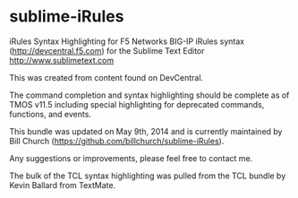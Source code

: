 sublime-iRules
==============

iRules Syntax Highlighting for F5 Networks BIG-IP iRules syntax (http://devcentral.f5.com) for the Sublime Text Editor http://www.sublimetext.com

This was created from content found on DevCentral.

The command completion and syntax highlighting should be complete as of TMOS v11.5 including special highlighting for deprecated commands, functions, and events.

This bundle was updated on May 9th, 2014 and is currently maintained by Bill Church (https://github.com/billchurch/sublime-iRules).

Any suggestions or improvements, please feel free to contact me.

The bulk of the TCL syntax highlighting was pulled from the TCL bundle by Kevin Ballard from TextMate.
